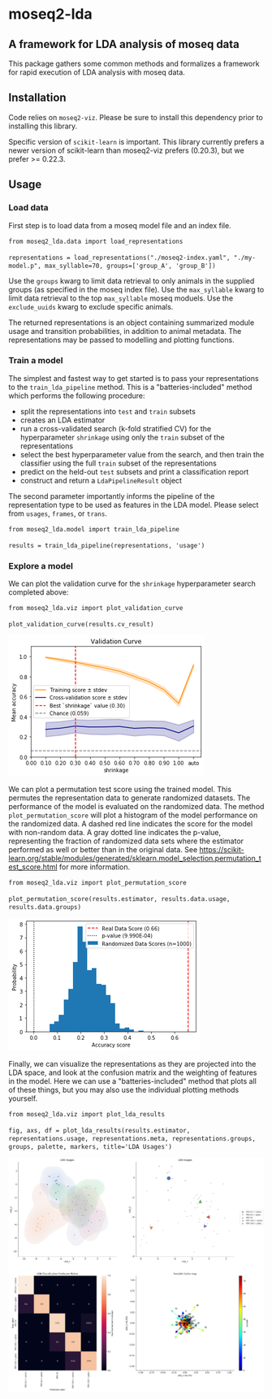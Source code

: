 # moseq2-lda
## A framework for LDA analysis of moseq data
This package gathers some common methods and formalizes a framework for rapid execution of LDA analysis with moseq data.

## Installation
Code relies on `moseq2-viz`. Please be sure to install this dependency prior to installing this library.

Specific version of `scikit-learn` is important. This library currently prefers a newer version of scikit-learn than moseq2-viz prefers (0.20.3), but we prefer >= 0.22.3.

## Usage

### Load data
First step is to load data from a moseq model file and an index file.

```
from moseq2_lda.data import load_representations

representations = load_representations("./moseq2-index.yaml", "./my-model.p", max_syllable=70, groups=['group_A', 'group_B'])
```
Use the `groups` kwarg to limit data retrieval to only animals in the supplied groups (as specified in the moseq index file).
Use the `max_syllable` kwarg to limit data retrieval to the top `max_syllable` moseq moduels.
Use the `exclude_uuids` kwarg to exclude specific animals.

The returned representations is an object containing summarized module usage and transition probabilities, in addition to animal metadata.
The representations may be passed to modelling and plotting functions.


### Train a model
The simplest and fastest way to get started is to pass your representations to the `train_lda_pipeline` method. This is a "batteries-included" method 
which performs the following procedure:
- split the representations into `test` and `train` subsets
- creates an LDA estimator
- run a cross-validated search (k-fold stratified CV) for the hyperparameter `shrinkage` using only the `train` subset of the representations
- select the best hyperparameter value from the search, and then train the classifier using the full `train` subset of the representations
- predict on the held-out `test` subsets and print a classification report
- construct and return a `LdaPipelineResult` object

The second parameter importantly informs the pipeline of the representation type to be used as features in the LDA model. Please select from `usages`, `frames`, or `trans`.
```
from moseq2_lda.model import train_lda_pipeline

results = train_lda_pipeline(representations, 'usage')
```

### Explore a model

We can plot the validation curve for the `shrinkage` hyperparameter search completed above:
```
from moseq2_lda.viz import plot_validation_curve

plot_validation_curve(results.cv_result)
```
![Validation Curve](img/validation_curve.png)


We can plot a permutation test score using the trained model. This permutes the representation data to generate randomized datasets. The performance of the model is evaluated on the randomized data. The method `plot_permutation_score` will plot a histogram of the model performance on the randomized data. A dashed red line indicates the score for the model with non-random data. A gray dotted line indicates the p-value, representing the fraction of randomized data sets where the estimator performed as well or better than in the original data. See https://scikit-learn.org/stable/modules/generated/sklearn.model_selection.permutation_test_score.html for more information.
```
from moseq2_lda.viz import plot_permutation_score

plot_permutation_score(results.estimator, results.data.usage, results.data.groups)
```
![Permutation Score](img/permutation_score.png)


Finally, we can visualize the representations as they are projected into the LDA space, and look at the confusion matrix and the weighting of features in the model. Here we can use a "batteries-included" method that plots all of these things, but you may also use the individual plotting methods yourself.
```
from moseq2_lda.viz import plot_lda_results

fig, axs, df = plot_lda_results(results.estimator, representations.usage, representations.meta, representations.groups, groups, palette, markers, title='LDA Usages')
```
![LDA Visualization](img/LDA_viz.png)
